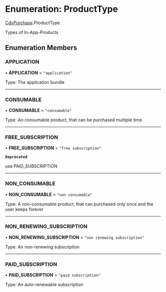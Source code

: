 # Enumeration: ProductType

[CdvPurchase](../modules/CdvPurchase.md).ProductType

Types of In-App-Products

## Enumeration Members

### APPLICATION

• **APPLICATION** = ``"application"``

Type: The application bundle

___

### CONSUMABLE

• **CONSUMABLE** = ``"consumable"``

Type: An consumable product, that can be purchased multiple time

___

### FREE\_SUBSCRIPTION

• **FREE\_SUBSCRIPTION** = ``"free subscription"``

**`Deprecated`**

use PAID_SUBSCRIPTION

___

### NON\_CONSUMABLE

• **NON\_CONSUMABLE** = ``"non consumable"``

Type: A non-consumable product, that can purchased only once and the user keeps forever

___

### NON\_RENEWING\_SUBSCRIPTION

• **NON\_RENEWING\_SUBSCRIPTION** = ``"non renewing subscription"``

Type: An non-renewing subscription

___

### PAID\_SUBSCRIPTION

• **PAID\_SUBSCRIPTION** = ``"paid subscription"``

Type: An auto-renewable subscription
